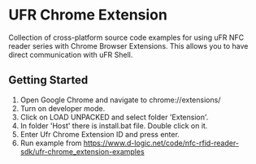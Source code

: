 # UFR Chrome Extension

Collection of cross-platform source code examples for using uFR NFC reader series with Chrome Browser Extensions. This allows you to have direct communication with uFR Shell.

## Getting Started

1. Open Google Chrome and navigate to chrome://extensions/
2. Turn on developer mode.
3. Click on LOAD UNPACKED and select folder 'Extension'.
4. In folder 'Host' there is install.bat file. Double click on it.
5. Enter Ufr Chrome Extension ID and press enter.
6. Run example from https://www.d-logic.net/code/nfc-rfid-reader-sdk/ufr-chrome_extension-examples
